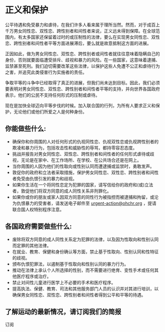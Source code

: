 # 正义和保护

公平待遇和免受暴力和虐待，在我们许多人看来属于理所当然。然而，对于成百上千万男女同性恋、双性恋、跨性别者和间性者来说，正义远未得到保障。在全球范围内，有太多国家还保留着过时的或压制性的法律，要么在实现男女同性恋、双性恋、跨性别者和间性者平等方面进展滞后，要么就是故意抵制这方面的进展。

正因如此，做为男女同性恋、双性恋、跨性别者或间性者就往往意味着隐瞒自己的身份，否则就要面临遭受排斥、歧视和暴力的风险。在一些国家，这意味着逮捕、监禁甚至死刑。我们迫切需要改革这些法律，以保护这些人免遭不公正和虐待行为之害，并追究此类侵害行为实施者的责任。

争取平等的斗争中已经取得了真正的进展，但我们尚未达到目标。因此，我们必须要表明对男女同性恋、双性恋、跨性别者和间性者平等的支持，并向世界各国政府表示，他们的公民不支持任何形式的压制或虐待。

现在是加快全球迈向平等步伐的时候。加入联合国的行列，为所有人要求正义和保护，无论他们或他们所爱之人是何种身份。

## 你能做些什么:

- 确保你和你周围的人对任何形式的仇视同性恋、仇视双性恋或仇视跨性别者的欺凌和暴力行为，包括攻击性和威胁性的辱骂，都持零容忍态度。
- 挑战并报告对男女同性恋、双性恋、跨性别者和间性者的任何形式虐待或歧视，无论是在家中、在工作场所、在学校、在公共场合还是在网上。
- 当你周围的人因为他们的性取向或性别认同而遭逮捕或监禁时，勇敢发声。
- 敦促你的政府和立法者采取措施，保护男女同性恋、双性恋、跨性别者和间性者免受由仇恨引发的暴力和歧视。
- 如果你生活在一个将同性恋定为犯罪的国家，请写信给你的政府和(或)立法者，敦促他们将双方同意的成人同性关系非刑罪化。
- 如果你或你的朋友或家人因双方同意的同性行为被指控而被逮捕和拘留，或沦为仇恨暴力的受害者，请发送电子邮件至 [urgent-action@ohchr.org](mailto:urgent-action@ohchr.org) ，提请联合国人权特别程序注意。

## 各国政府需要做些什么:

- 废除将双方同意的成人同性关系定为犯罪的法律，以及因为性取向和性别认同而定罪的其他法律。
- 在就业、教育、保健和身份确认等方面，禁止基于性取向、性别认同和性特征的歧视。
- 颁布仇恨犯罪法，以遏制基于性取向和性别认同的暴力行为。
- 推动在法律上承认个人所选择的性别，而不需要进行绝育、变性手术或任何其他医疗程序或治疗。
- 禁止对间性儿童进行医学上不必要的手术和医疗程序。
- 提高执法、保健、教育、司法和其他服务部门人员的认识并对其进行培训，以确保男女同性恋、双性恋、跨性别者和间性者得到公平和平等的待遇。

## 了解运动的最新情况，请订阅我们的简报

订阅